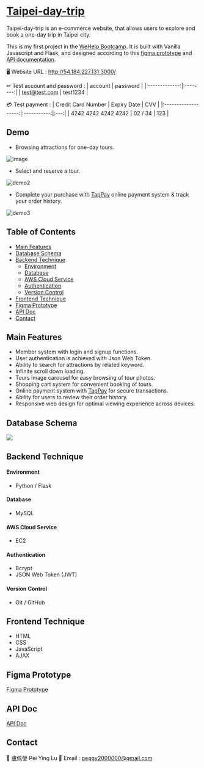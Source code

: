 # [Taipei-day-trip](http://54.184.227.131:3000/)
Taipei-day-trip is an e-commerce website, that allows users to explore and book a one-day trip in Taipei city.

This is my first project in the [WeHelp Bootcamp](https://wehelp.tw/). It is built with Vanilla Javascript and Flask, and designed according to this [figma prototype](https://www.figma.com/file/MZkYBH31H5gyLoZoZq116j) and [API documentation](https://app.swaggerhub.com/apis-docs/padax/taipei-day-trip/1.1.0).


🖥️ Website URL : http://54.184.227.131:3000/

✏ Test account and password :
|    account    | password |
|:-------------:|:--------:|
| test@test.com | test1234 |

💳 Test payment :
| Credit Card Number  | Expiry Date | CVV |
|:-------------------:|:-----------:|:---:|
| 4242 4242 4242 4242 |    02 / 34    | 123 |

## Demo
* Browsing attractions for one-day tours.

![image](demo/demo1.gif) </br>

* Select and reserve a tour.

![demo2](https://user-images.githubusercontent.com/111441731/224048208-d7ec05bc-8a27-4477-98e9-518f74bd7273.gif)

* Complete your purchase with [TapPay](https://www.tappaysdk.com/) online payment system & track your order history.

![demo3](https://user-images.githubusercontent.com/111441731/224048224-88571e0a-c762-41c4-8661-e5f6e4433c6a.gif)


## Table of Contents 
- [Main Features](#main-features)
- [Database Schema](#database-schema)
- [Backend Technique](#backend-technique)
    - [Environment](#environment)
    - [Database](#database)
    - [AWS Cloud Service](#aws-cloud-service)
    - [Authentication](#authentication)
    - [Version Control](#version-control)
- [Frontend Technique](#frontend-technique)
- [Figma Prototype](#figma-prototype)
- [API Doc](#api-doc)
- [Contact](#contact)

## Main Features
* Member system with login and signup functions.
* User authentication is achieved with Json Web Token.
* Ability to search for attractions by related keyword.
* Infinite scroll down loading.
* Tours image carousel for easy browsing of tour photos.
* Shopping cart system for convenient booking of tours.
* Online payment system with [TapPay](https://www.tappaysdk.com/) for secure transactions.
* Ability for users to review their order history.
* Responsive web design for optimal viewing experience across devices.

## Database Schema
![](https://i.imgur.com/4CscVsJ.png)

## Backend Technique

#### Environment
* Python / Flask

#### Database
* MySQL

#### AWS Cloud Service
* EC2

#### Authentication
* Bcrypt
* JSON Web Token (JWT)

#### Version Control
* Git / GitHub

## Frontend Technique
* HTML
* CSS
* JavaScript
* AJAX

## Figma Prototype
[Figma Prototype](https://www.figma.com/file/MZkYBH31H5gyLoZoZq116j)

## API Doc
[API Doc]((https://app.swaggerhub.com/apis-docs/padax/taipei-day-trip/1.1.0))

## Contact
🍭 盧佩瑩 Pei Ying Lu
📧 Email : peggy2000000@gmail.com
